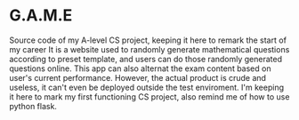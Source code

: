 # G.A.M.E
Source code of my A-level CS project, keeping it here to remark the start of my career
It is a website used to randomly generate mathematical questions according to preset template, and users can do those randomly generated questions online. This app can also alternat the exam content based on user's current performance.
However, the actual product is crude and useless, it can't even be deployed outside the test enviroment. I'm keeping it here to mark my first functioning CS project, also remind me of how to use python flask.